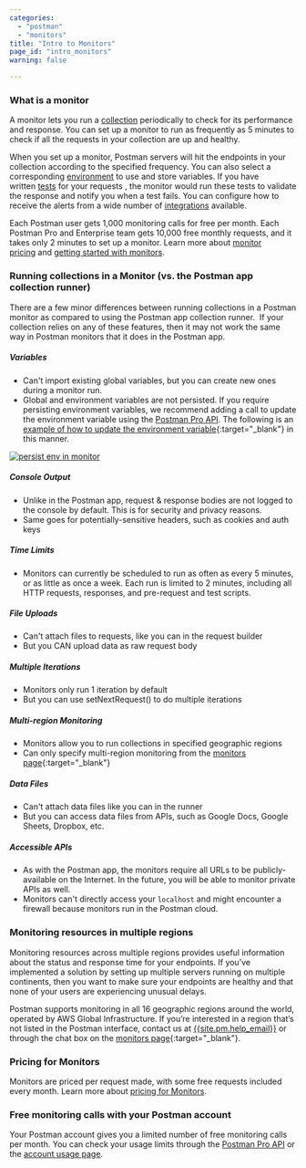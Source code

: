 ```yaml
---
categories:
  - "postman"
  - "monitors"
title: "Intro to Monitors"
page_id: "intro_monitors"
warning: false

---
```


### What is a monitor

A monitor lets you run a [collection](/docs/postman/collections/creating_collections) periodically to check for its performance and response. You can set up a monitor to run as frequently as 5 minutes to check if all the requests in your collection are up and healthy. 

When you set up a monitor, Postman servers will hit the endpoints in your collection according to the specified frequency. You can also select a corresponding [environment](/docs/postman/environments_and_globals/manage_environments) to use and store variables. If you have written [tests](/docs/postman/scripts/test_scripts) for your requests , the monitor would run these tests to validate the response and notify you when a test fails. You can configure how to receive the alerts from a wide number of [integrations](/docs/pro/integrations/intro_integrations) available.

Each Postman user gets 1,000 monitoring calls for free per month. Each Postman Pro and Enterprise team gets 10,000 free monthly requests, and it takes only 2 minutes to set up a monitor. Learn more about [monitor pricing](/docs/postman/monitors/pricing_monitors) and [getting started with monitors](/docs/postman/monitors/setting_up_monitor).

### Running collections in a Monitor (vs. the Postman app collection runner)

There are a few minor differences between running collections in a Postman monitor as compared to using the Postman app collection runner.  If your collection relies on any of these features, then it may not work the same way in Postman monitors that it does in the Postman app.

##### **Variables**

   *   Can't import existing global variables, but you can create new ones during a monitor run.
   *   Global and environment variables are not persisted. If you require persisting environment variables, we recommend adding a call to update the environment variable using the [Postman Pro API](/docs/pro/pro_api/intro_api). The following is an [example of how to update the environment variable](https://documenter.getpostman.com/view/218543/lunch-picker/6fWy4Ao#fe7e2416-4af9-fffc-02af-b8fc2c58a181){:target="_blank"} in this manner.

   [![persist env in monitor](https://s3.amazonaws.com/postman-static-getpostman-com/postman-docs/monitorPersistEnv.png)](https://s3.amazonaws.com/postman-static-getpostman-com/postman-docs/monitorPersistEnv.png)

##### **Console Output**

   *   Unlike in the Postman app, request & response bodies are not logged to the console by default. This is for security and privacy reasons.
   *   Same goes for potentially-sensitive headers, such as cookies and auth keys

##### **Time Limits**

   *   Monitors can currently be scheduled to run as often as every 5 minutes, or as little as once a week. Each run is limited to 2 minutes, including all HTTP requests, responses, and pre-request and test scripts.

##### **File Uploads**

   *   Can't attach files to requests, like you can in the request builder
   *   But you CAN upload data as raw request body

##### **Multiple Iterations**

   *   Monitors only run 1 iteration by default
   *   But you can use setNextRequest() to do multiple iterations

##### **Multi-region Monitoring**

   *   Monitors allow you to run collections in specified geographic regions
   *   Can only specify multi-region monitoring from the [monitors page](https://monitor.getpostman.com){:target="_blank"}

##### **Data Files**

   *   Can't attach data files like you can in the runner
   *   But you can access data files from APIs, such as Google Docs, Google Sheets, Dropbox, etc.

##### **Accessible APIs**

   * As with the Postman app, the monitors require all URLs to be publicly-available on the Internet. In the future, you will be able to monitor private APIs as well.
   * Monitors can't directly access your `localhost` and might encounter a firewall because monitors run in the Postman cloud.

### Monitoring resources in multiple regions

Monitoring resources across multiple regions provides useful information about the status and response time for your endpoints. If you’ve implemented a solution by setting up multiple servers running on multiple continents, then you want to make sure your endpoints are healthy and that none of your users are experiencing unusual delays.

Postman supports monitoring in all 16 geographic regions around the world, operated by AWS Global Infrastructure. If you’re interested in a region that’s not listed in the Postman interface, contact us at [{{site.pm.help_email}}](mailto:{{site.pm.help_email}}) or through the chat box on the [monitors page](https://monitor.getpostman.com){:target="_blank"}.

### Pricing for Monitors

Monitors are priced per request made, with some free requests included every month. Learn more about [pricing for Monitors](/docs/postman/monitors/pricing_monitors).

### Free monitoring calls with your Postman account

Your Postman account gives you a limited number of free monitoring calls per month. You can check your usage limits through the [Postman Pro API](https://docs.api.getpostman.com) or the [account usage page](https://go.pstmn.io/postman-account-limits).